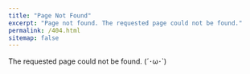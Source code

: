 ```yaml
---
title: "Page Not Found"
excerpt: "Page not found. The requested page could not be found."
permalink: /404.html
sitemap: false
---
```


The requested page could not be found. (´･ω･`)
